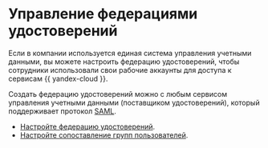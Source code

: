 # Управление федерациями удостоверений

Если в компании используется единая система управления учетными данными, вы можете настроить федерацию удостоверений, чтобы сотрудники использовали свои рабочие аккаунты для доступа к сервисам {{ yandex-cloud }}.

Создать федерацию удостоверений можно с любым сервисом управления учетными данными (поставщиком удостоверений), который поддерживает протокол [SAML]({{link-saml}}).

* [Настройте федерацию удостоверений](setup-federation.md).
* [Настройте сопоставление групп пользователей](federation-group-mapping.md).
